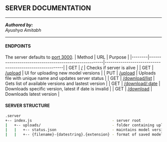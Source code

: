 ## SERVER DOCUMENTATION
----
*__Authored by:__*  
_Ayushya Amitabh_  

----

#### ENDPOINTS

The server defaults to [port 3000](http://localhost:3000).
| Method | URL                                                   | Purpose                                                 |
|--------|-------------------------------------------------------|---------------------------------------------------------|
| GET    | [/](http://localhost:3000/)                           | Checks if server is alive                               |
| GET    | [/upload](http://localhost:3000/upload)               | UI for uploading new model versions                     |
| PUT    | [/upload](http://localhost:3000/upload)               | Uploads file with unique name and updates server status |
| GET    | [/download/list](http://localhost:3000/download/list) | Gets list of available versions and lastest version     |
| GET    | [/download/:date](http://localhost:3000/download/123) | Downloads specific version, latest if date is invalid   |
| GET    | [/download](http://localhost:3000/download/)          | Downloads latest version                                |

 #### SERVER STRUCTURE

```bash
.server  
+-- index.js                                    - server root  
|   +-- uploads/                                - folder containing uploads  
|   |   +-- status.json                         - maintains model version info  
|   |   +-- {filename}-{datestring}.{extension} - format of saved models
```